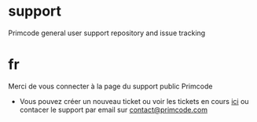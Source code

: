 # support
Primcode general user support repository and issue tracking

# fr
Merci de vous connecter à la page du support public Primcode

* Vous pouvez créer un nouveau ticket ou voir les tickets en cours [ici](https://github.com/PRIMCODE/support/issues)
ou contacer le support par email sur contact@primcode.com
